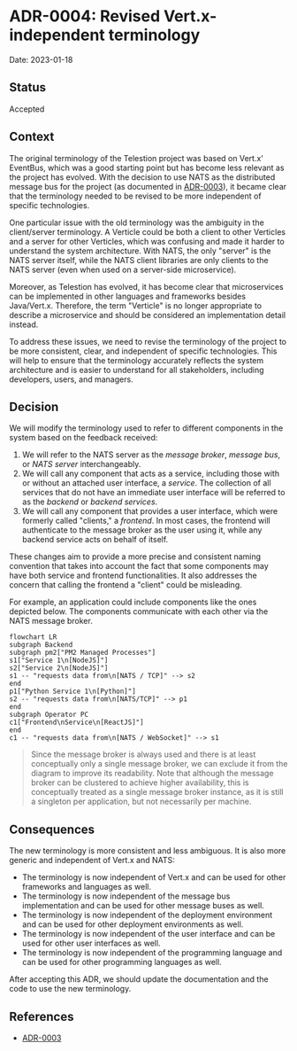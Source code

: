 # ADR-0004: Revised Vert.x-independent terminology

Date: 2023-01-18

## Status

Accepted

## Context

<!-- The issue that is motivating this decision and any context that influences or constrains the decision. -->

The original terminology of the Telestion project was based on Vert.x' EventBus, which was a good starting point but has become less relevant as the project has evolved. With the decision to use NATS as the distributed message bus for the project (as documented in [ADR-0003](https://chat.openai.com/0003-use-nats-as-distributed-message-bus.md)), it became clear that the terminology needed to be revised to be more independent of specific technologies.

One particular issue with the old terminology was the ambiguity in the client/server terminology. A Verticle could be both a client to other Verticles and a server for other Verticles, which was confusing and made it harder to understand the system architecture. With NATS, the only "server" is the NATS server itself, while the NATS client libraries are only clients to the NATS server (even when used on a server-side microservice).

Moreover, as Telestion has evolved, it has become clear that microservices can be implemented in other languages and frameworks besides Java/Vert.x. Therefore, the term "Verticle" is no longer appropriate to describe a microservice and should be considered an implementation detail instead.

To address these issues, we need to revise the terminology of the project to be more consistent, clear, and independent of specific technologies. This will help to ensure that the terminology accurately reflects the system architecture and is easier to understand for all stakeholders, including developers, users, and managers.

## Decision
<!-- The change that we're proposing or have agreed to implement. -->

We will modify the terminology used to refer to different components in the system based on the feedback received:

1. We will refer to the NATS server as the *message broker*, *message bus*, or *NATS server* interchangeably.
2. We will call any component that acts as a service, including those with or without an attached user interface, a *service*. The collection of all services that do not have an immediate user interface will be referred to as the *backend* or *backend services*.
3. We will call any component that provides a user interface, which were formerly called "clients," a *frontend*. In most cases, the frontend will authenticate to the message broker as the user using it, while any backend service acts on behalf of itself.

These changes aim to provide a more precise and consistent naming convention that takes into account the fact that some components may have both service and frontend functionalities. It also addresses the concern that calling the frontend a "client" could be misleading.

For example, an application could include components like the ones depicted below. The components communicate with each other via the NATS message broker.

```mermaid
flowchart LR
subgraph Backend
subgraph pm2["PM2 Managed Processes"]
s1["Service 1\n[NodeJS]"]
s2["Service 2\n[NodeJS]"]
s1 -- "requests data from\n[NATS / TCP]" --> s2
end
p1["Python Service 1\n[Python]"]
s2 -- "requests data from\n[NATS/TCP]" --> p1
end
subgraph Operator PC
c1["Frontend\nService\n[ReactJS]"]
end
c1 -- "requests data from\n[NATS / WebSocket]" --> s1
```

> Since the message broker is always used and there is at least conceptually only a single message broker, we can exclude it from the diagram to improve its readability. Note that although the message broker can be clustered to achieve higher availability, this is conceptually treated as a single message broker instance, as it is still a singleton per application, but not necessarily per machine.

## Consequences
<!-- What becomes easier, or more difficult to do and any risks introduced by the change that will need to be mitigated? -->

The new terminology is more consistent and less ambiguous. It is also more generic and independent of Vert.x and NATS:

- The terminology is now independent of Vert.x and can be used for other frameworks and languages as well.
- The terminology is now independent of the message bus implementation and can be used for other message buses as well.
- The terminology is now independent of the deployment environment and can be used for other deployment environments as well.
- The terminology is now independent of the user interface and can be used for other user interfaces as well.
- The terminology is now independent of the programming language and can be used for other programming languages as well.

After accepting this ADR, we should update the documentation and the code to use the new terminology.


## References

- [ADR-0003](./0003-use-nats-as-distributed-message-bus.md)

